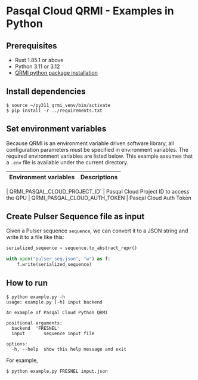 # Pasqal Cloud QRMI - Examples in Python

## Prerequisites

* Rust 1.85.1 or above
* Python 3.11 or 3.12
* [QRMI python package installation](../../../README.md)

## Install dependencies

```shell-session
$ source ~/py311_qrmi_venv/bin/activate
$ pip install -r ../requirements.txt
```

## Set environment variables

Because QRMI is an environment variable driven software library, all configuration parameters must be specified in environment variables. The required environment variables are listed below. This example assumes that a `.env` file is available under the current directory.

| Environment variables | Descriptions |
| ---- | ---- |

| QRMI_PASQAL_CLOUD_PROJECT_ID` |  Pasqal Cloud Project ID to access the QPU
| QRMI_PASQAL_CLOUD_AUTH_TOKEN | Pasqal Cloud Auth Token

## Create Pulser Sequence file as input

Given a Pulser sequence `sequence`, we can convert it to a JSON string and write it to a file like this:

```python
serialized_sequence = sequence.to_abstract_repr()

with open("pulser_seq.json", "w") as f:
    f.write(serialized_sequence)
```

## How to run

```shell-session
$ python example.py -h
usage: example.py [-h] input backend

An example of Pasqal Cloud Python QRMI

positional arguments:
  backend  'FRESNEL'
  input       sequence input file

options:
  -h, --help  show this help message and exit
```
For example,
```shell-session
$ python example.py FRESNEL input.json
```
